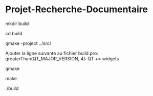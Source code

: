 # Projet-Recherche-Documentaire

mkdir build

cd build

qmake -project ../src/

Ajouter la ligne suivante au fichier build.pro:   
greaterThan(QT_MAJOR_VERSION, 4): QT += widgets

qmake

make

./build
